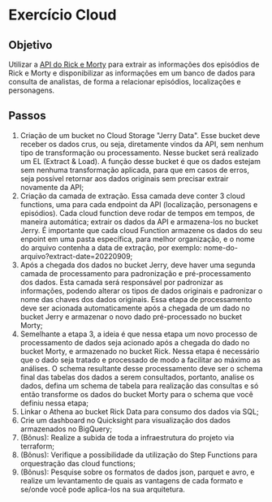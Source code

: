 # Exercício Cloud 

## Objetivo 

Utilizar a [API do Rick e Morty](https://rickandmortyapi.com/documentation) para extrair as informações dos episódios de Rick e Morty e disponibilizar as informações em um banco de dados para consulta de analistas, de forma a relacionar episódios, localizações e personagens.

## Passos

1. Criação de um bucket no Cloud Storage "Jerry Data". Esse bucket deve receber os dados crus, ou seja, diretamente vindos da API, sem nenhum tipo de transformação ou processamento. Nesse bucket será realizado um EL (Extract & Load). A função desse bucket é que os dados estejam sem nenhuma transformação aplicada, para que em casos de erros, seja possível retornar aos dados originais sem precisar extrair novamente da API;
2. Criação da camada de extração. Essa camada deve conter 3 cloud functions, uma para cada endpoint da API (localização, personagens e episódios). Cada cloud function deve rodar de tempos em tempos, de maneira automática; extrair os dados da API e armazena-los no bucket Jerry. É importante que cada cloud Function armazene os dados do seu enpoint em uma pasta específica, para melhor organização, e o nome do arquivo contenha a data de extração, por exemplo: nome-do-arquivo?extract-date=20220909;
3. Após a chegada dos dados no bucket Jerry, deve haver uma segunda camada de processamento para padronização e pré-processamento dos dados. Esta camada será responsável por padronizar as informações, podendo alterar os tipos de dados originais e padronizar o nome das chaves dos dados originais. Essa etapa de processamento deve ser acionada automaticamente após a chegada de um dado no bucket Jerry e armazenar o novo dado pré-processado no bucket Morty;
4. Semelhante a etapa 3, a ideia é que nessa etapa um novo processo de processamento de dados seja acionado após a chegada do dado no bucket Morty, e armazenado no bucket Rick. Nessa etapa é necessário que o dado seja tratado e processado de modo a facilitar ao máximo as análises. O schema resultante desse processamento deve ser o schema final das tabelas dos dados a serem consultados, portanto, analise os dados, defina um schema de tabela para realização das consultas e só então transforme os dados do bucket Morty para o schema que você definiu nessa etapa;
4. Linkar o Athena ao bucket Rick Data para consumo dos dados via SQL;
6. Crie um dashboard no Quicksight para visualização dos dados armazenados no BigQuery;
7. (Bônus): Realize a subida de toda a infraestrutura do projeto via terraform;
8. (Bônus): Verifique a possibilidade da utilização do Step Functions para orquestração das cloud functions;
9. (Bônus): Pesquise sobre os formatos de dados json, parquet e avro, e realize um levantamento de quais as vantagens de cada formato e se/onde você pode aplica-los na sua arquitetura.

